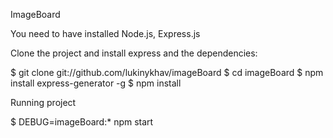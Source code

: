 ImageBoard

You need to have installed Node.js, Express.js

Clone the project and install express and the dependencies:

$ git clone git://github.com/lukinykhav/imageBoard
$ cd imageBoard
$ npm install express-generator -g
$ npm install

Running project

$ DEBUG=imageBoard:* npm start
